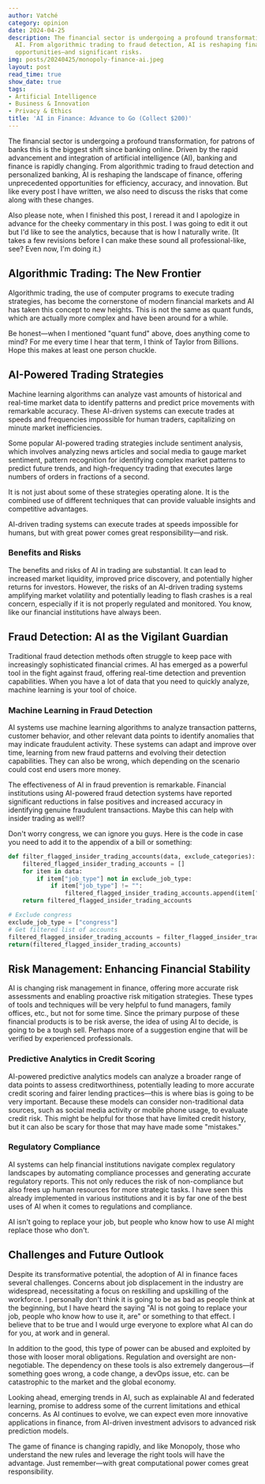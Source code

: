 ```yaml
---
author: Vatché
category: opinion
date: 2024-04-25
description: The financial sector is undergoing a profound transformation driven by
  AI. From algorithmic trading to fraud detection, AI is reshaping finance with unprecedented
  opportunities—and significant risks.
img: posts/20240425/monopoly-finance-ai.jpeg
layout: post
read_time: true
show_date: true
tags:
- Artificial Intelligence
- Business & Innovation
- Privacy & Ethics
title: 'AI in Finance: Advance to Go (Collect $200)'
---
```


The financial sector is undergoing a profound transformation, for patrons of banks this is the biggest shift since banking online. Driven by the rapid advancement and integration of artificial intelligence (AI), banking and finance is rapidly changing. From algorithmic trading to fraud detection and personalized banking, AI is reshaping the landscape of finance, offering unprecedented opportunities for efficiency, accuracy, and innovation. But like every post I have written, we also need to discuss the risks that come along with these changes.

Also please note, when I finished this post, I reread it and I apologize in advance for the cheeky commentary in this post. I was going to edit it out but I'd like to see the analytics, because that is how I naturally write. (It takes a few revisions before I can make these sound all professional-like, see? Even now, I'm doing it.)

## Algorithmic Trading: The New Frontier

Algorithmic trading, the use of computer programs to execute trading strategies, has become the cornerstone of modern financial markets and AI has taken this concept to new heights. This is not the same as quant funds, which are actually more complex and have been around for a while.

Be honest—when I mentioned "quant fund" above, does anything come to mind? For me every time I hear that term, I think of Taylor from Billions. Hope this makes at least one person chuckle.

## AI-Powered Trading Strategies

Machine learning algorithms can analyze vast amounts of historical and real-time market data to identify patterns and predict price movements with remarkable accuracy. These AI-driven systems can execute trades at speeds and frequencies impossible for human traders, capitalizing on minute market inefficiencies.

Some popular AI-powered trading strategies include sentiment analysis, which involves analyzing news articles and social media to gauge market sentiment, pattern recognition for identifying complex market patterns to predict future trends, and high-frequency trading that executes large numbers of orders in fractions of a second.

It is not just about some of these strategies operating alone. It is the combined use of different techniques that can provide valuable insights and competitive advantages.

<tweet>AI-driven trading systems can execute trades at speeds impossible for humans, but with great power comes great responsibility—and risk.</tweet>

### Benefits and Risks

The benefits and risks of AI in trading are substantial. It can lead to increased market liquidity, improved price discovery, and potentially higher returns for investors. However, the risks of an AI-driven trading systems amplifying market volatility and potentially leading to flash crashes is a real concern, especially if it is not properly regulated and monitored. You know, like our financial institutions have always been.

## Fraud Detection: AI as the Vigilant Guardian

Traditional fraud detection methods often struggle to keep pace with increasingly sophisticated financial crimes. AI has emerged as a powerful tool in the fight against fraud, offering real-time detection and prevention capabilities. When you have a lot of data that you need to quickly analyze, machine learning is your tool of choice.

### Machine Learning in Fraud Detection

AI systems use machine learning algorithms to analyze transaction patterns, customer behavior, and other relevant data points to identify anomalies that may indicate fraudulent activity. These systems can adapt and improve over time, learning from new fraud patterns and evolving their detection capabilities. They can also be wrong, which depending on the scenario could cost end users more money.

The effectiveness of AI in fraud prevention is remarkable. Financial institutions using AI-powered fraud detection systems have reported significant reductions in false positives and increased accuracy in identifying genuine fraudulent transactions. Maybe this can help with insider trading as well!?

Don't worry congress, we can ignore you guys. Here is the code in case you need to add it to the appendix of a bill or something:

```python
def filter_flagged_insider_trading_accounts(data, exclude_categories):
    filtered_flagged_insider_trading_accounts = []
    for item in data:
        if item["job_type"] not in exclude_job_type:
            if item["job_type"] != "":
                filtered_flagged_insider_trading_accounts.append(item["account_number"])
    return filtered_flagged_insider_trading_accounts

# Exclude congress
exclude_job_type = ["congress"]
# Get filtered list of accounts
filtered_flagged_insider_trading_accounts = filter_flagged_insider_trading_accounts(data, exclude_job_type)
return(filtered_flagged_insider_trading_accounts)
```

## Risk Management: Enhancing Financial Stability

AI is changing risk management in finance, offering more accurate risk assessments and enabling proactive risk mitigation strategies. These types of tools and techniques will be very helpful to fund managers, family offices, etc., but not for some time. Since the primary purpose of these financial products is to be risk averse, the idea of using AI to decide, is going to be a tough sell. Perhaps more of a suggestion engine that will be verified by experienced professionals.

### Predictive Analytics in Credit Scoring

AI-powered predictive analytics models can analyze a broader range of data points to assess creditworthiness, potentially leading to more accurate credit scoring and fairer lending practices—this is where bias is going to be very important. Because these models can consider non-traditional data sources, such as social media activity or mobile phone usage, to evaluate credit risk. This might be helpful for those that have limited credit history, but it can also be scary for those that may have made some "mistakes."

### Regulatory Compliance

AI systems can help financial institutions navigate complex regulatory landscapes by automating compliance processes and generating accurate regulatory reports. This not only reduces the risk of non-compliance but also frees up human resources for more strategic tasks. I have seen this already implemented in various institutions and it is by far one of the best uses of AI when it comes to regulations and compliance.

<tweet>AI isn't going to replace your job, but people who know how to use AI might replace those who don't.</tweet>

## Challenges and Future Outlook

Despite its transformative potential, the adoption of AI in finance faces several challenges. Concerns about job displacement in the industry are widespread, necessitating a focus on reskilling and upskilling of the workforce. I personally don't think it is going to be as bad as people think at the beginning, but I have heard the saying "AI is not going to replace your job, people who know how to use it, are" or something to that effect. I believe that to be true and I would urge everyone to explore what AI can do for you, at work and in general.

In addition to the good, this type of power can be abused and exploited by those with looser moral obligations. Regulation and oversight are non-negotiable. The dependency on these tools is also extremely dangerous—if something goes wrong, a code change, a devOps issue, etc. can be catastrophic to the market and the global economy.

Looking ahead, emerging trends in AI, such as explainable AI and federated learning, promise to address some of the current limitations and ethical concerns. As AI continues to evolve, we can expect even more innovative applications in finance, from AI-driven investment advisors to advanced risk prediction models.

The game of finance is changing rapidly, and like Monopoly, those who understand the new rules and leverage the right tools will have the advantage. Just remember—with great computational power comes great responsibility.